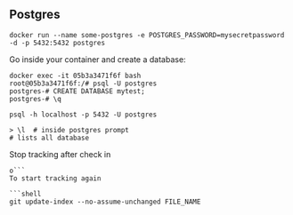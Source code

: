 
## Postgres
```shell
docker run --name some-postgres -e POSTGRES_PASSWORD=mysecretpassword -d -p 5432:5432 postgres

``` 
Go inside your container and create a database:

```shell
docker exec -it 05b3a3471f6f bash
root@05b3a3471f6f:/# psql -U postgres
postgres-# CREATE DATABASE mytest;
postgres-# \q
```
```shell
psql -h localhost -p 5432 -U postgres

```

```shell
> \l  # inside postgres prompt
# lists all database 
```

Stop tracking after check in

```shell
o```
To start tracking again

```shell
git update-index --no-assume-unchanged FILE_NAME
```